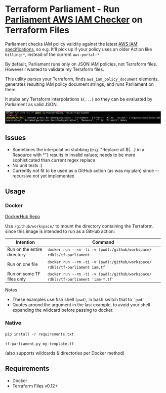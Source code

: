 # Terraform Parliament -  Run [Parliament AWS IAM Checker](https://github.com/duo-labs/parliament) on Terraform Files

Parliament checks IAM policy validity against the latest [AWS IAM specifications](https://docs.aws.amazon.com/IAM/latest/UserGuide/reference_policies_elements.html), so e.g. It'll pick up if your policy uses an older Action like `billing:*`, instead of the current `aws-portal:*`

By default, Parliament runs only on JSON IAM policies, not Terraform files. However I wanted to validate my Terraform files.

This utility parses your Terraform, finds `aws_iam_policy_document` elements, generates resulting IAM policy document strings, and runs Parliament on them.

It stubs any Terraform interpolations `${...}` so  they can be evaluated by Parliament as valid JSON.

![Example run](/doc/img/parliament-test-run.png)

## Issues

- Sometimes the interpolation stubbing (e.g. "Replace all ${...} in a Resource with *") results in invalid values; needs to be more sophisticated than current regex replace
- No unit tests :(
- Currently not fit to be used as a GitHub action (as was my plan) since --recursive not yet implemented

## Usage

### Docker

[DockerHub Repo](https://hub.docker.com/repository/docker/rdkls/tf-parliament)

Use `/github/workspace/` to mount the directory containing the Terraform, since this image is intended to run as a GitHub action:

Intention|Command
-|-
Run on the entire directory|`docker run --rm -ti -v (pwd):/github/workspace/ rdkls/tf-parliament`
Run on one file|`docker run --rm -ti -v (pwd):/github/workspace/ rdkls/tf-parliament iam.tf`
Run on some TF files only|`docker run --rm -ti -v (pwd):/github/workspace/ rdkls/tf-parliament 'iam-*.tf'`

Notes
- These examples use fish shell `(pwd)`, in bash switch that to ``` `pwd` ```
- Quotes around the argument in the last example, to avoid your shell expanding the wildcard before passing to docker.

### Native

`pip install -r requirements.txt`

`tf-parliament.py my-template.tf`

(also supports wildcards & directories per Docker method)

## Requirements

- Docker
- Terraform Files v0.12+

